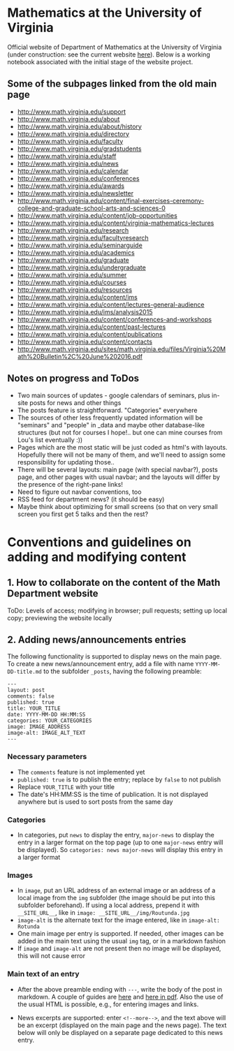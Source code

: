 # Mathematics at the University of Virginia

Official website of Department of Mathematics at the University of Virginia (under construction: see the current website [here](http://www.math.virginia.edu/)). Below is a working notebook associated with the initial stage of the website project.

## Some of the subpages linked from the old main page

-  http://www.math.virginia.edu/support
-  http://www.math.virginia.edu/about
-  http://www.math.virginia.edu/about/history
-  http://www.math.virginia.edu/directory
-  http://www.math.virginia.edu/faculty
-  http://www.math.virginia.edu/gradstudents
-  http://www.math.virginia.edu/staff
-  http://www.math.virginia.edu/news
-  http://www.math.virginia.edu/calendar
-  http://www.math.virginia.edu/conferences
-  http://www.math.virginia.edu/awards
-  http://www.math.virginia.edu/newsletter
-  http://www.math.virginia.edu/content/final-exercises-ceremony-college-and-graduate-school-arts-and-sciences-0
-  http://www.math.virginia.edu/content/job-opportunities
-  http://www.math.virginia.edu/content/virginia-mathematics-lectures
-  http://www.math.virginia.edu/research
-  http://www.math.virginia.edu/facultyresearch
-  http://www.math.virginia.edu/seminarguide
-  http://www.math.virginia.edu/academics
-  http://www.math.virginia.edu/graduate
-  http://www.math.virginia.edu/undergraduate
-  http://www.math.virginia.edu/summer
-  http://www.math.virginia.edu/courses
-  http://www.math.virginia.edu/resources
-  http://www.math.virginia.edu/content/ims
-  http://www.math.virginia.edu/content/lectures-general-audience
-  http://www.math.virginia.edu/ims/analysis2015
-  http://www.math.virginia.edu/content/conferences-and-workshops
-  http://www.math.virginia.edu/content/past-lectures
-  http://www.math.virginia.edu/content/publications
-  http://www.math.virginia.edu/content/contacts
-  http://www.math.virginia.edu/sites/math.virginia.edu/files/Virginia%20Math%20Bulletin%2C%20June%202016.pdf


## Notes on progress and ToDos

- Two main sources of updates - google calendars of seminars, plus in-site posts for news and other things
- The posts feature is straightforward. "Categories" everywhere
- The sources of other less frequently updated information will be "seminars" and "people" in \_data and maybe other database-like structures (but not for courses I hope!.. but one can mine courses from Lou's list eventually :))
- Pages which are the most static will be just coded as html's with layouts. Hopefully there will not be many of them, and we'll need to assign some responsibility for updating those..
- There will be several layouts: main page (with special navbar?), posts page, and other pages with usual navbar; and the layouts will differ by the presence of the right-pane links!
- Need to figure out navbar conventions, too
- RSS feed for department news? (it should be easy)
- Maybe think about optimizing for small screens (so that on very small screen you first get 5 talks and then the rest?

# Conventions and guidelines on adding and modifying content

## 1. How to collaborate on the content of the Math Department website

ToDo: Levels of access; modifying in browser; pull requests; setting up local copy; previewing the website locally

## 2. Adding news/announcements entries

The following functionality is supported to display news on the main page. 
To create a new news/announcement entry,
add a file with name `YYYY-MM-DD-title.md`
to the subfolder `_posts`, having the following preamble:

	---
	layout: post
	comments: false
	published: true
	title: YOUR_TITLE
	date: YYYY-MM-DD HH:MM:SS
	categories: YOUR_CATEGORIES
	image: IMAGE_ADDRESS
	image-alt: IMAGE_ALT_TEXT
	---

### Necessary parameters

- The `comments` feature is not implemented yet
- `published: true` is to publish the entry; replace by `false` to not publish
- Replace `YOUR_TITLE` with your title
- The date's HH:MM:SS is the time of publication. It is not displayed anywhere but is used to sort posts from the same day

### Categories

- In categories, put `news` to display the entry, `major-news` to display the entry in a larger format on the top page (up to one `major-news` entry will be displayed). So `categories: news major-news` will display this entry in a larger format

### Images

- In `image`, put an URL address of an external image or an address of a local image from the `img` subfolder (the image should be put into this subfolder beforehand). If using a local address, prepend it with `__SITE_URL__`, like in `image: __SITE_URL__/img/Routunda.jpg`
- `image-alt` is the alternate text for the image entered, like in `image-alt: Rotunda`
- One main image per entry is supported. If needed, other images can be added in the main text using the usual `img` tag, or in a markdown fashion
- If `image` and `image-alt` are not present then no image will be displayed, this will not cause error

### Main text of an entry

- After the above preamble ending with `---`,
write the body of the post in markdown. 
A couple of guides 
are [here](https://github.com/adam-p/markdown-here/wiki/Markdown-Cheatsheet)
and [here in pdf](https://guides.github.com/pdfs/markdown-cheatsheet-online.pdf).
Also the use of the usual HTML is possible, e.g., for entering images and 
links. 

- News excerpts are supported: enter `<!--more-->`, 
and the text above will be an excerpt 
(displayed on the main page and the news page). 
The text below will only be displayed on a separate page
dedicated to this news entry.

